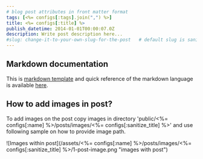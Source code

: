 ```yaml
---
# blog post attributes in front matter format
tags: [<%= configs[:tags].join(",") %>]
title: <%= configs[:title] %>
publish_datetime: 2014-01-01T00:00:07.0Z
description: Write post description here...
#slug: change-it-to-your-own-slug-for-the-post   # default slug is sanitized file name
---
```


## Markdown documentation

This is [markdown template](http://kramdown.gettalong.org/index.html) and quick reference of the markdown language is available [here](http://kramdown.gettalong.org/quickref.html).

## How to add images in post?

To add images on the post copy images in directory 'public/<%= configs[:name] %>/posts/images/<%= configs[:sanitize_title] %>' and use following sample on how to provide image path.

![Images within post](/assets/<%= configs[:name] %>/posts/images/<%= configs[:sanitize_title] %>/1-post-image.png "images with post")






